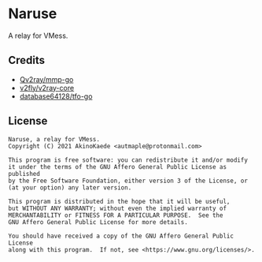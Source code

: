# Naruse

A relay for VMess.

## Credits

- [Qv2ray/mmp-go](https://github.com/Qv2ray/mmp-go)
- [v2fly/v2ray-core](https://github.com/v2fly/v2ray-core)
- [database64128/tfo-go](https://github.com/database64128/tfo-go)

## License

```
Naruse, a relay for VMess.
Copyright (C) 2021 AkinoKaede <autmaple@protonmail.com>

This program is free software: you can redistribute it and/or modify
it under the terms of the GNU Affero General Public License as published
by the Free Software Foundation, either version 3 of the License, or
(at your option) any later version.

This program is distributed in the hope that it will be useful,
but WITHOUT ANY WARRANTY; without even the implied warranty of
MERCHANTABILITY or FITNESS FOR A PARTICULAR PURPOSE.  See the
GNU Affero General Public License for more details.

You should have received a copy of the GNU Affero General Public License
along with this program.  If not, see <https://www.gnu.org/licenses/>.
```
